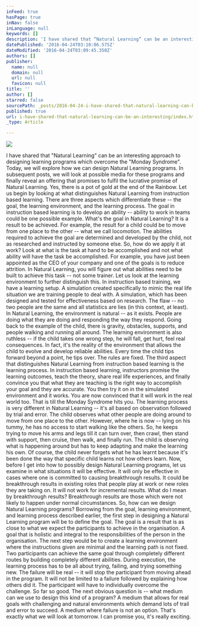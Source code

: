 ```yaml
---
inFeed: true
hasPage: true
inNav: false
inLanguage: null
keywords: []
description: 'I have shared that “Natural Learning” can be an interesting approach to designing learning programs which overcome the “Monday Syndrome”. Today, we will explore how we can design Natural Learning programs. In subsequent posts, we will look at possible media for these programs and finally reveal an offering that promises to fulfil the lucrative promise of Natural Learning. Yes, there is a pot of gold at the end of the Rainbow. Let us begin by looking at what distinguishes Natural Learning from instruction based learning. There are three aspects which differentiate these – the goal, the learning environment, and the learning process. The goal in instruction based learning is to develop an ability – ability to work in teams could be one possible example. What’s the goal in Natural Learning? It is a result to be achieved. For example, the result for a child could be to move from one place to the other – what we call locomotion. The abilities required to achieve the goal are determined and developed by the child, not as researched and instructed by someone else. So, how do we apply it at work? Look at what is the task at hand to be accomplished and not what ability will have the task be accomplished. For example, you have just been appointed as the CEO of your company and one of the goals is to reduce attrition. In Natural Learning, you will figure out what abilities need to be built to achieve this task – not some trainer. Let us look at the learning environment to further distinguish this. In instruction based training, we have a learning setup. A simulation created specifically to mimic the real life situation we are training people to deal with. A simulation, which has been designed and tested for effectiveness based on research. The flaw – no two people are the same and all statistics are lies (in this context, at least). In Natural Learning, the environment is natural – as it exists. People are doing what they are doing and responding the way they respond. Going back to the example of the child, there is gravity, obstacles, supports, and people walking and running all around. The learning environment is also ruthless – if the child takes one wrong step, he will fall, get hurt, feel real consequences. In fact, it’s the reality of the environment that allows the child to evolve and develop reliable abilities. Every time the child tips forward beyond a point, he tips over. The rules are fixed. The third aspect that distinguishes Natural Learning from instruction based learning is the learning process. In instruction based learning, instructors promise the learning outcomes, teach the theory, share real life experiences, and finally convince you that what they are teaching is the right way to accomplish your goal and they are accurate. You then try it on in the simulated environment and it works. You are now convinced that it will work in the real world too. That is till the Monday Syndrome hits you. The learning process is very different in Natural Learning – it’s all based on observation followed by trial and error. The child observes what other people are doing around to move from one place to the other. However, where he is now – lying on his tummy, he has no access to start walking like the others. So, he keeps trying to move his arms and legs till it can turn over, then crawl, then stand with support, then cruise, then walk, and finally run. The child is observing what is happening around but has to keep adapting and make the learning his own. Of course, the child never forgets what he has learnt because it’s been done the way that specific child learns not how others learn. Now, before I get into how to possibly design Natural Learning programs, let us examine in what situations it will be effective. It will only be effective in cases where one is committed to causing breakthrough results. It could be breakthrough results in existing roles that people play at work or new roles they are taking on. It will not work for incremental results. What do I mean by breakthrough results? Breakthrough results are those which were not likely to happen under normal circumstances. So, how can we design Natural Learning programs? Borrowing from the goal, learning environment, and learning process described earlier, the first step in designing a Natural Learning program will be to define the goal. The goal is a result that is as close to what we expect the participants to achieve in the organisation. A goal that is holistic and integral to the responsibilities of the person in the organisation. The next step would be to create a learning environment where the instructions given are minimal and the learning path is not fixed. Two participants can achieve the same goal through completely different routes by building completely different abilities. During execution, the learning process has to be all about trying, failing, and trying something new. The failure will be real – it will stop the participant from moving ahead in the program. It will not be limited to a failure followed by explaining how others did it. The participant will have to individually overcome the challenge. So far so good. The next obvious question is – what medium can we use to design this kind of a program? A medium that allows for real goals with challenging and natural environments which demand lots of trail and error to succeed. A medium where failure is not an option. That’s exactly what we will look at tomorrow. I can promise you, it’s really exciting.'
datePublished: '2016-04-24T03:10:06.575Z'
dateModified: '2016-04-24T03:09:45.350Z'
authors: []
publisher:
  name: null
  domain: null
  url: null
  favicon: null
title: ''
author: []
starred: false
sourcePath: _posts/2016-04-24-i-have-shared-that-natural-learning-can-be-an-interesting.md
published: true
url: i-have-shared-that-natural-learning-can-be-an-interesting/index.html
_type: Article

---
```

![](https://the-grid-user-content.s3-us-west-2.amazonaws.com/11c5d3cf-1197-4bc6-8bd9-05635f38122c.jpg)

I have shared that "Natural Learning" can be an interesting approach to designing learning programs which overcome the "Monday Syndrome". Today, we will explore how we can design Natural Learning programs. In subsequent posts, we will look at possible media for these programs and finally reveal an offering that promises to fulfil the lucrative promise of Natural Learning. Yes, there is a pot of gold at the end of the Rainbow. Let us begin by looking at what distinguishes Natural Learning from instruction based learning. There are three aspects which differentiate these -- the goal, the learning environment, and the learning process. The goal in instruction based learning is to develop an ability -- ability to work in teams could be one possible example. What's the goal in Natural Learning? It is a result to be achieved. For example, the result for a child could be to move from one place to the other -- what we call locomotion. The abilities required to achieve the goal are determined and developed by the child, not as researched and instructed by someone else. So, how do we apply it at work? Look at what is the task at hand to be accomplished and not what ability will have the task be accomplished. For example, you have just been appointed as the CEO of your company and one of the goals is to reduce attrition. In Natural Learning, you will figure out what abilities need to be built to achieve this task -- not some trainer. Let us look at the learning environment to further distinguish this. In instruction based training, we have a learning setup. A simulation created specifically to mimic the real life situation we are training people to deal with. A simulation, which has been designed and tested for effectiveness based on research. The flaw -- no two people are the same and all statistics are lies (in this context, at least). In Natural Learning, the environment is natural -- as it exists. People are doing what they are doing and responding the way they respond. Going back to the example of the child, there is gravity, obstacles, supports, and people walking and running all around. The learning environment is also ruthless -- if the child takes one wrong step, he will fall, get hurt, feel real consequences. In fact, it's the reality of the environment that allows the child to evolve and develop reliable abilities. Every time the child tips forward beyond a point, he tips over. The rules are fixed. The third aspect that distinguishes Natural Learning from instruction based learning is the learning process. In instruction based learning, instructors promise the learning outcomes, teach the theory, share real life experiences, and finally convince you that what they are teaching is the right way to accomplish your goal and they are accurate. You then try it on in the simulated environment and it works. You are now convinced that it will work in the real world too. That is till the Monday Syndrome hits you. The learning process is very different in Natural Learning -- it's all based on observation followed by trial and error. The child observes what other people are doing around to move from one place to the other. However, where he is now -- lying on his tummy, he has no access to start walking like the others. So, he keeps trying to move his arms and legs till it can turn over, then crawl, then stand with support, then cruise, then walk, and finally run. The child is observing what is happening around but has to keep adapting and make the learning his own. Of course, the child never forgets what he has learnt because it's been done the way that specific child learns not how others learn. Now, before I get into how to possibly design Natural Learning programs, let us examine in what situations it will be effective. It will only be effective in cases where one is committed to causing breakthrough results. It could be breakthrough results in existing roles that people play at work or new roles they are taking on. It will not work for incremental results. What do I mean by breakthrough results? Breakthrough results are those which were not likely to happen under normal circumstances. So, how can we design Natural Learning programs? Borrowing from the goal, learning environment, and learning process described earlier, the first step in designing a Natural Learning program will be to define the goal. The goal is a result that is as close to what we expect the participants to achieve in the organisation. A goal that is holistic and integral to the responsibilities of the person in the organisation. The next step would be to create a learning environment where the instructions given are minimal and the learning path is not fixed. Two participants can achieve the same goal through completely different routes by building completely different abilities. During execution, the learning process has to be all about trying, failing, and trying something new. The failure will be real -- it will stop the participant from moving ahead in the program. It will not be limited to a failure followed by explaining how others did it. The participant will have to individually overcome the challenge. So far so good. The next obvious question is -- what medium can we use to design this kind of a program? A medium that allows for real goals with challenging and natural environments which demand lots of trail and error to succeed. A medium where failure is not an option. That's exactly what we will look at tomorrow. I can promise you, it's really exciting.